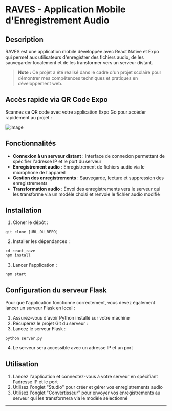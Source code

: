# RAVES - Application Mobile d'Enregistrement Audio

## Description
RAVES est une application mobile développée avec React Native et Expo qui permet aux utilisateurs d'enregistrer des fichiers audio, de les sauvegarder localement et de les transformer vers un serveur distant. 
> **Note :** Ce projet a été réalisé dans le cadre d'un projet scolaire pour démontrer mes compétences techniques et pratiques en développement web.

## Accès rapide via QR Code Expo

Scannez ce QR code avec votre application Expo Go pour accéder rapidement au projet :

![image](https://github.com/user-attachments/assets/65b78c03-b47c-4308-8796-07de7e0da614)

## Fonctionnalités

- **Connexion à un serveur distant** : Interface de connexion permettant de spécifier l'adresse IP et le port du serveur
- **Enregistrement audio** : Enregistrement de fichiers audio via le microphone de l'appareil
- **Gestion des enregistrements** : Sauvegarde, lecture et suppression des enregistrements
- **Transformation audio** : Envoi des enregistrements vers le serveur qui les transforme via un modèle choisi et renvoie le fichier audio modifié

## Installation

1. Cloner le dépôt :
```
git clone [URL_DU_REPO]
```

2. Installer les dépendances :
```
cd react_rave
npm install
```

3. Lancer l'application :
```
npm start
```

## Configuration du serveur Flask

Pour que l'application fonctionne correctement, vous devez également lancer un serveur Flask en local :

1. Assurez-vous d'avoir Python installé sur votre machine
2. Récupérez le projet Git du serveur :
3. Lancez le serveur Flask :
```
python server.py
```
4. Le serveur sera accessible avec un adresse IP et un port

## Utilisation

1. Lancez l'application et connectez-vous à votre serveur en spécifiant l'adresse IP et le port
2. Utilisez l'onglet "Studio" pour créer et gérer vos enregistrements audio
3. Utilisez l'onglet "Convertisseur" pour envoyer vos enregistrements au serveur qui les transformera via le modèle sélectionné

---
